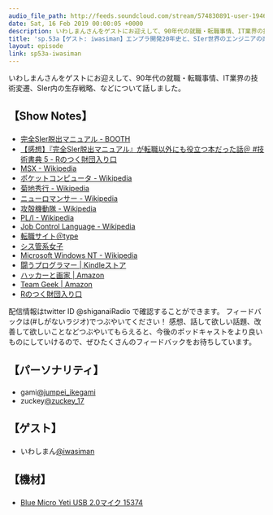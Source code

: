 ```yaml
---
audio_file_path: http://feeds.soundcloud.com/stream/574830891-user-194620696-sp53a-iwasiman.mp3
date: Sat, 16 Feb 2019 00:00:05 +0000
description: いわしまんさんをゲストにお迎えして、90年代の就職・転職事情、IT業界の技術変遷、SIer内の生存戦略、などについて話しました。
title: 'sp.53a【ゲスト: iwasiman】エンプラ開発20年史と、SIer世界のエンジニアの楽しい生存戦略'
layout: episode
link: sp53a-iwasiman
---
```


<p><span>いわしまんさんをゲストにお迎えして、90年代の就職・転職事情、IT業界の技術変遷、SIer内の生存戦略、などについて話しました。</span></p>
<h2>
  <p>【Show Notes】</p>
</h2>
<ul>
  <li><a href="https://booth.pm/ja/items/1038004" target="_blank">完全SIer脱出マニュアル - BOOTH</a></li>
  <li><a href="http://iwasiman.hatenablog.com/entry/2018/10/15/200000" target="_blank">【感想】『完全SIer脱出マニュアル』が転職以外にも役立つ本だった話＠ #技術書典 5 - Rのつく財団入り口</a></li>
  <li><a href="https://ja.wikipedia.org/wiki/MSX" target="_blank">MSX - Wikipedia</a></li>
  <li><a href="https://ja.wikipedia.org/wiki/%E3%83%9D%E3%82%B1%E3%83%83%E3%83%88%E3%82%B3%E3%83%B3%E3%83%94%E3%83%A5%E3%83%BC%E3%82%BF" target="_blank">ポケットコンピュータ - Wikipedia</a></li>
  <li><a href="https://ja.wikipedia.org/wiki/%E8%8F%8A%E5%9C%B0%E7%A7%80%E8%A1%8C" target="_blank">菊地秀行 - Wikipedia</a></li>
  <li><a href="https://ja.wikipedia.org/wiki/%E3%83%8B%E3%83%A5%E3%83%BC%E3%83%AD%E3%83%9E%E3%83%B3%E3%82%B5%E3%83%BC" target="_blank">ニューロマンサー - Wikipedia</a></li>
  <li><a href="https://ja.wikipedia.org/wiki/%E6%94%BB%E6%AE%BB%E6%A9%9F%E5%8B%95%E9%9A%8A" target="_blank">攻殻機動隊 - Wikipedia</a></li>
  <li><a href="https://ja.wikipedia.org/wiki/PL/I" target="_blank">PL/I - Wikipedia</a></li>
  <li><a href="https://ja.wikipedia.org/wiki/Job_Control_Language" target="_blank">Job Control Language - Wikipedia</a></li>
  <li><a href="https://type.jp/" target="_blank">転職サイト＠type</a></li>
  <li><a href="https://system-admin-girl.com/" target="_blank">シス管系女子</a></li>
  <li><a href="https://ja.wikipedia.org/wiki/Microsoft_Windows_NT" target="_blank">Microsoft Windows NT - Wikipedia</a></li>
  <li><a href="https://www.amazon.co.jp/dp/B00GSHI04M/" target="_blank">闘うプログラマー | Kindleストア</a></li>
  <li><a href="https://www.amazon.co.jp/dp/4274065979/" target="_blank">ハッカーと画家 | Amazon</a></li>
  <li><a href="https://www.amazon.co.jp/dp/4873116309" target="_blank">Team Geek | Amazon</a></li>
  <li><a href="http://iwasiman.hatenablog.com/" target="_blank">Rのつく財団入り口</a></li>
</ul>
<p><span>
  配信情報はtwitter ID @shiganaiRadio で確認することができます。
  フィードバックは(#しがないラジオ)でつぶやいてください！
  感想、話して欲しい話題、改善して欲しいことなどつぶやいてもらえると、今後のポッドキャストをより良いものにしていけるので、ぜひたくさんのフィードバックをお待ちしています。
</span></p>
<h2>
  <p>【パーソナリティ】</p>
</h2>
<ul>
  <li>gami<a href="https://twitter.com/jumpei_ikegami" target="_blank">@jumpei_ikegami</a></li>
  <li>zuckey<a href="https://twitter.com/zuckey_17" target="_blank">@zuckey_17</a></li>
</ul>
<h2>
  <p>【ゲスト】</p>
</h2>
<ul>
  <li>いわしまん<a href="https://twitter.com/iwasiman" target="_blank">@iwasiman</a></li>
</ul>
<h2>
  <p>【機材】</p>
</h2>
<ul>
  <li><a href="http://amzn.to/2tlkud3" target="_blank">Blue Micro Yeti USB 2.0マイク 15374</a></li>
</ul>
